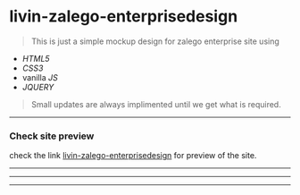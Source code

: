 # livin-zalego-enterprisedesign

> This is just a simple mockup design for zalego enterprise site using


* _HTML5_
* _CSS3_
* vanilla _JS_
* _JQUERY_
  
> Small updates are always implimented until we get what is required.

___

### Check site preview

check the link [livin-zalego-enterprisedesign](https://livin-zalego-enterprisedesign.netlify.app "open the preview") for preview of the site.

***
---
---
  